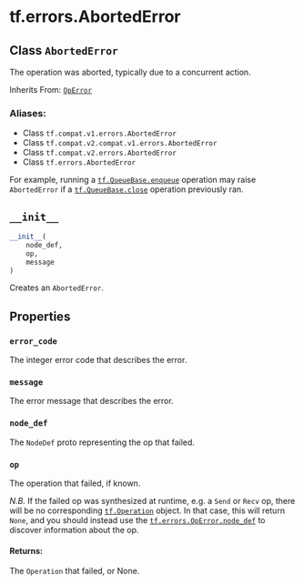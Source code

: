 <div itemscope itemtype="http://developers.google.com/ReferenceObject">
<meta itemprop="name" content="tf.errors.AbortedError" />
<meta itemprop="path" content="Stable" />
<meta itemprop="property" content="error_code"/>
<meta itemprop="property" content="message"/>
<meta itemprop="property" content="node_def"/>
<meta itemprop="property" content="op"/>
<meta itemprop="property" content="__init__"/>
</div>

# tf.errors.AbortedError

## Class `AbortedError`

The operation was aborted, typically due to a concurrent action.

Inherits From: [`OpError`](../../tf/errors/OpError.md)

### Aliases:

* Class `tf.compat.v1.errors.AbortedError`
* Class `tf.compat.v2.compat.v1.errors.AbortedError`
* Class `tf.compat.v2.errors.AbortedError`
* Class `tf.errors.AbortedError`

<!-- Placeholder for "Used in" -->

For example, running a
<a href="../../tf/queue/QueueBase.md#enqueue"><code>tf.QueueBase.enqueue</code></a>
operation may raise `AbortedError` if a
<a href="../../tf/queue/QueueBase.md#close"><code>tf.QueueBase.close</code></a> operation
previously ran.


<h2 id="__init__"><code>__init__</code></h2>

``` python
__init__(
    node_def,
    op,
    message
)
```

Creates an `AbortedError`.




## Properties

<h3 id="error_code"><code>error_code</code></h3>

The integer error code that describes the error.


<h3 id="message"><code>message</code></h3>

The error message that describes the error.


<h3 id="node_def"><code>node_def</code></h3>

The `NodeDef` proto representing the op that failed.


<h3 id="op"><code>op</code></h3>

The operation that failed, if known.

*N.B.* If the failed op was synthesized at runtime, e.g. a `Send`
or `Recv` op, there will be no corresponding
<a href="../../tf/Operation.md"><code>tf.Operation</code></a>
object.  In that case, this will return `None`, and you should
instead use the <a href="../../tf/errors/OpError.md#node_def"><code>tf.errors.OpError.node_def</code></a> to
discover information about the op.

#### Returns:

The `Operation` that failed, or None.





